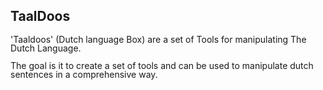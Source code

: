 

<body lang="nl-NL" link="#000080" vlink="#800000" dir="ltr"><h2 class="western">
TaalDoos</h2>

<p style="margin-bottom: 0mm; line-height: 100%">'Taaldoos' (Dutch
language Box) are a set of Tools for manipulating The Dutch Language.
</p>
<p style="margin-bottom: 0mm; line-height: 100%">The goal is it to
create a set of tools and can be used to manipulate dutch sentences
in a comprehensive way.</p>

</body>
